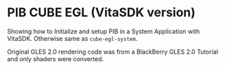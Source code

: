 # PIB CUBE EGL (VitaSDK version)
Showing how to Initialize and setup PIB in a System Application with VitaSDK. Otherwise same as `cube-egl-system`.

Original GLES 2.0 rendering code was from a BlackBerry GLES 2.0 Tutorial and only shaders were converted.
